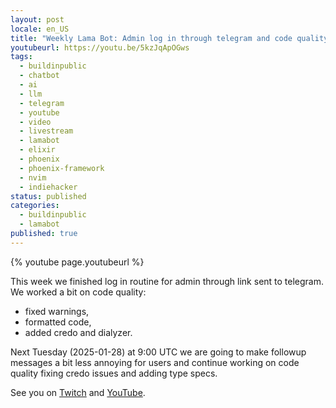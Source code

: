 ```yaml
---
layout: post
locale: en_US
title: "Weekly Lama Bot: Admin log in through telegram and code quality"
youtubeurl: https://youtu.be/5kzJqApOGws
tags:
  - buildinpublic
  - chatbot
  - ai
  - llm
  - telegram
  - youtube
  - video
  - livestream
  - lamabot
  - elixir
  - phoenix
  - phoenix-framework
  - nvim
  - indiehacker
status: published
categories:
  - buildinpublic
  - lamabot
published: true
---
```

{% youtube page.youtubeurl %}


This week we finished log in routine for admin through link sent to telegram. We worked a bit on code quality: 
- fixed warnings,
- formatted code,
- added credo and dialyzer.

Next Tuesday (2025-01-28) at 9:00 UTC we are going to make followup messages a bit less annoying for users and continue working on code quality fixing credo issues and adding type specs. 

See you on [Twitch](https://www.twitch.tv/war1and) and [YouTube](https://youtube.com/live/ajYG5RLPb-Q?feature=share).